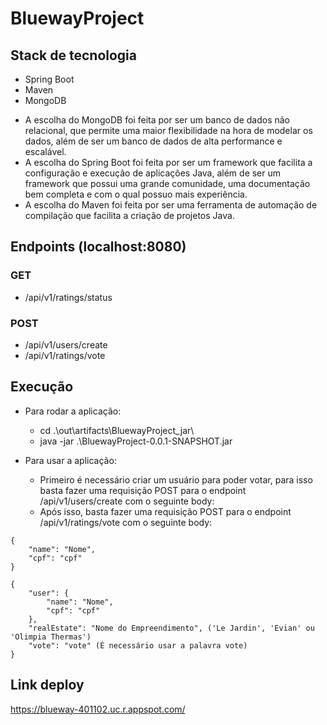 # BluewayProject

## Stack de tecnologia
- Spring Boot
- Maven
- MongoDB
* A escolha do MongoDB foi feita por ser um banco de dados não relacional, que permite uma maior flexibilidade na hora de modelar os dados, além de ser um banco de dados de alta performance e escalável.
* A escolha do Spring Boot foi feita por ser um framework que facilita a configuração e execução de aplicações Java, além de ser um framework que possui uma grande comunidade, uma documentação bem completa e com o qual possuo mais experiência.
* A escolha do Maven foi feita por ser uma ferramenta de automação de compilação que facilita a criação de projetos Java.

## Endpoints (localhost:8080)
### GET
- /api/v1/ratings/status

### POST
- /api/v1/users/create
- /api/v1/ratings/vote

## Execução
- Para rodar a aplicação:
  - cd .\out\artifacts\BluewayProject_jar\
  - java -jar .\BluewayProject-0.0.1-SNAPSHOT.jar

- Para usar a aplicação:
  - Primeiro é necessário criar um usuário para poder votar, para isso basta fazer uma requisição POST para o endpoint /api/v1/users/create com o seguinte body:
  - Após isso, basta fazer uma requisição POST para o endpoint /api/v1/ratings/vote com o seguinte body:
```
{
    "name": "Nome",
    "cpf": "cpf"
}
```


```
{
    "user": {
        "name": "Nome",
        "cpf": "cpf"
    },
    "realEstate": "Nome do Empreendimento", ('Le Jardin', 'Evian' ou 'Olimpia Thermas')
    "vote": "vote" (É necessário usar a palavra vote)
}
```

## Link deploy
https://blueway-401102.uc.r.appspot.com/
